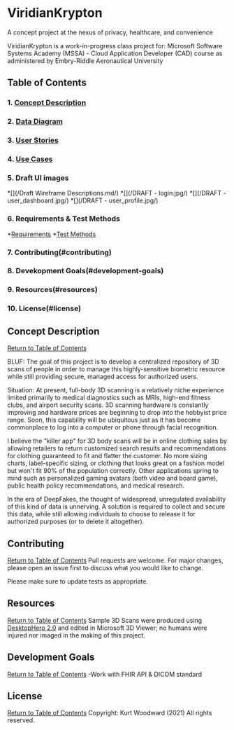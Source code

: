 # ViridianKrypton
A concept project at the nexus of privacy, healthcare, and convenience

ViridianKrypton is a work-in-progress class project for:
 Microsoft Software Systems Academy (MSSA) -
  Cloud Application Developer (CAD) course
   as administered by Embry-Riddle Aeronautical University

## Table of Contents
### 1. [Concept Description](#concept-description)
### 2. [Data Diagram](/Database_Diagram_15_FEB_2021.JPG/)
### 3. [User Stories](/Requirements/User-Stories.md/)
### 4. [Use Cases](/Requirements/Use-Cases.md/)
### 5. Draft UI images
*[](/Draft Wireframe Descriptions.md/)
*[](/DRAFT - login.jpg/)
*[](/DRAFT - user_dashboard.jpg/)
*[](/DRAFT - user_profile.jpg/)
### 6. Requirements & Test Methods
*[Requirements](/Requirements/Requirements-List.md)
*[Test Methods](/Requirements/)
### 7. Contributing(#contributing)
### 8. Devekopment Goals(#development-goals)
### 9. Resources(#resources)
### 10. License(#license)

## Concept Description
[Return to Table of Contents](#table-of-contents)

BLUF: The goal of this project is to develop a centralized repository of 3D scans of people in order to manage this highly-sensitive biometric resource while still providing secure, managed access for authorized users.

Situation: 
At present, full-body 3D scanning is a relatively niche experience limited primarily to medical diagnostics such as MRIs, high-end fitness clubs, and airport security scans. 3D scanning hardware is constantly improving and hardware prices are beginning to drop into the hobbyist price range. Soon, this capability will be ubiquitous just as it has become commonplace to log into a computer or phone through facial recognition. 

I believe the "killer app" for 3D body scans will be in online clothing sales by allowing retailers to return customized search results and recommendations for clothing guaranteed to fit and flatter the customer. No more sizing charts, label-specific sizing, or clothing that looks great on a fashion model but won't fit 90% of the population correctly. Other applications spring to mind such as personalized gaming avatars (both video and board game), public health policy recommendations, and medical research.

In the era of DeepFakes, the thought of widespread, unregulated availability of this kind of data is unnerving. A solution is required to collect and secure this data, while still allowing individuals to choose to release it for authorized purposes (or to delete it altogether). 


## Contributing
[Return to Table of Contents](#table-of-contents)
Pull requests are welcome. For major changes, please open an issue first to discuss what you would like to change.

Please make sure to update tests as appropriate.

## Resources
[Return to Table of Contents](#table-of-contents)
Sample 3D Scans  were produced using [DesktopHero 2.0](https://desktophero3d.com/) and edited in Microsoft 3D Viewer; no humans were injured nor imaged in the making of this project.

## Development Goals
[Return to Table of Contents](#table-of-contents)
-Work with FHIR API & DICOM standard

## License
[Return to Table of Contents](#table-of-contents)
Copyright: Kurt Woodward (2021)
All rights reserved.
